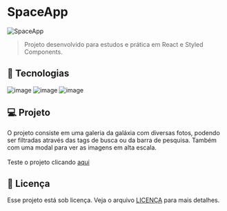 # SpaceApp
<img alt="SpaceApp" src="">

> Projeto desenvolvido para estudos e prática em React e Styled Components.

## 🚀 Tecnologias
![image](https://img.shields.io/badge/React-20232A?style=for-the-badge&logo=react&logoColor=61DAFB)
![image](https://img.shields.io/badge/JavaScript-323330?style=for-the-badge&logo=javascript&logoColor=F7DF1E)
![image](https://img.shields.io/badge/styled--components-DB7093?style=for-the-badge&logo=styled-components&logoColor=white)

## 💻 Projeto

O projeto consiste em uma galeria da galáxia com diversas fotos, podendo ser filtradas através das tags de busca ou da barra de pesquisa. Também com uma modal para ver as imagens em alta escala.
<br>
<br>
Teste o projeto clicando [aqui]()

## 📝 Licença

Esse projeto está sob licença. Veja o arquivo [LICENÇA](LICENSE) para mais detalhes.

